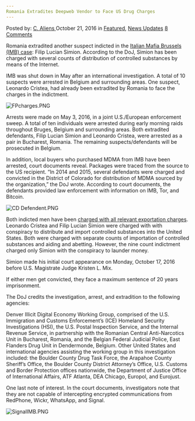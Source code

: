 ```yaml
---
Romania Extradites Deepweb Vendor to Face US Drug Charges
---
```

<article class="post-listing post-15963 post type-post status-publish format-standard has-post-thumbnail hentry  tag-charges tag-deepweb tag-drug tag-extradites tag-face tag-romania tag-vendor">
    <div class="post-inner">
        <span>Posted by: <a href="https://www.deepdotweb.com/author/caliens/" title="">C. Aliens </a></span>
    <span>October 21, 2016</span>
    <span>in <a href="https://www.deepdotweb.com/category/deepdot-news/" rel="category tag">Featured</a>, <a href="https://www.deepdotweb.com/category/news-updates/" rel="category tag">News Updates</a></span>
    <span><a href="https://www.deepdotweb.com/2016/10/21/romania-extradites-deepweb-vendor-to-face-us-drug-charges/#comments">8 Comments</a></span>
    </p>
    <div class="clear"></div>
    <div class="entry">
    <p>Romania extradited another suspect indicted in the <a href="https://www.deepdotweb.com/2016/07/01/dark-net-vendor-group-italian-maffia-brussels-busted/">Italian Mafia Brussels (IMB) case</a>: Filip Lucian Simion. According to the DoJ, Simion has been charged with several counts of distribution of controlled substances by means of the Internet.</p>
    <p>IMB was shut down in May after an international investigation. A total of 10 suspects were arrested in Belgium and surrounding areas. One suspect, Leonardo Cristea, had already been extradited by Romania to face the charges in the indictment.</p>
    <p><img class="wp-image-15964 aligncenter" src="https://www.deepdotweb.com/wp-content/uploads/2016/10/fpcharges-png.png" alt="FPcharges.PNG" srcset="https://www.deepdotweb.com/wp-content/uploads/2016/10/fpcharges-png.png 600w, https://www.deepdotweb.com/wp-content/uploads/2016/10/fpcharges-png-300x81.png 300w" sizes="(max-width: 600px) 100vw, 600px" /></p>
    <p>Arrests were made on May 3, 2016, in a joint U.S./European enforcement sweep. A total of ten individuals were arrested during early morning raids throughout Bruges, Belgium and surrounding areas. Both extradited defendants, Filip Lucian Simion and Leonardo Cristea, were arrested as a pair in Bucharest, Romania. The remaining suspects/defendants will be prosecuted in Belgium.</p>
    <p>In addition, local buyers who purchased MDMA from IMB have been arrested, court documents reveal. Packages were traced from the source to the US recipient. “In 2014 and 2015, several defendants were charged and convicted in the District of Colorado for distribution of MDMA sourced by the organization,” the DoJ wrote. According to court documents, the defendants provided law enforcement with information on IMB, Tor, and Bitcoin.</p>
    <p><img class="wp-image-15965 aligncenter" src="https://www.deepdotweb.com/wp-content/uploads/2016/10/cd-defendent-png.png" alt="CD Defendent.PNG" srcset="https://www.deepdotweb.com/wp-content/uploads/2016/10/cd-defendent-png.png 636w, https://www.deepdotweb.com/wp-content/uploads/2016/10/cd-defendent-png-300x87.png 300w" sizes="(max-width: 636px) 100vw, 636px" /></p>
    <p>Both indicted men have been <a href="https://www.justice.gov/usao-co/pr/romania-extradites-alleged-leader-italianmafiabrussels-drug-trafficking-organization">charged with all relevant exportation charges</a>. Leonardo Cristea and Filip Lucian Simion were charged with with conspiracy to distribute and import controlled substances into the United States. Both were charged with separate counts of importation of controlled substances and aiding and abetting. However, the nine count indictment charged only Simion with the conspiracy to launder money.</p>
    <p>Simion made his initial court appearance on Monday, October 17, 2016 before U.S. Magistrate Judge Kristen L. Mix.</p>
    <p>If either men get convicted, they face a maximum sentence of 20 years imprisonment.</p>
    <p>The DoJ credits the investigation, arrest, and extradition to the following agencies:</p>
    <p>Denver Illicit Digital Economy Working Group, comprised of the U.S. Immigration and Customs Enforcement’s (ICE) Homeland Security Investigations (HSI), the U.S. Postal Inspection Service, and the Internal Revenue Service, in partnership with the Romanian Central Anti-Narcotics Unit in Bucharest, Romania, and the Belgian Federal Judicial Police, East Flanders Drug Unit in Dendermonde, Belgium. Other United States and international agencies assisting the working group in this investigation included: the Boulder County Drug Task Force, the Arapahoe County Sheriff’s Office, the Boulder County District Attorney’s Office, U.S. Customs and Border Protection offices nationwide, the Department of Justice Office of International Affairs, ATF Atlanta, DEA Chicago, Europol, and Eurojust.</p>
    <p>One last note of interest. In the court documents, investigators note that they are not capable of intercepting encrypted communications from RedPhone, Wickr, WhatsApp, and Signal.</p>
    <p><img class="wp-image-15966 aligncenter" src="https://www.deepdotweb.com/wp-content/uploads/2016/10/signalimb-png.png" alt="SignalIMB.PNG" srcset="https://www.deepdotweb.com/wp-content/uploads/2016/10/signalimb-png.png 626w, https://www.deepdotweb.com/wp-content/uploads/2016/10/signalimb-png-300x51.png 300w" sizes="(max-width: 626px) 100vw, 626px" /></p>
    </div>
    <span style="display:none"><a href="https://www.deepdotweb.com/tag/charges/" rel="tag">charges</a> <a href="https://www.deepdotweb.com/tag/deepweb/" rel="tag">deepweb</a> <a href="https://www.deepdotweb.com/tag/drug/" rel="tag">drug</a> <a href="https://www.deepdotweb.com/tag/extradites/" rel="tag">extradites</a> <a href="https://www.deepdotweb.com/tag/face/" rel="tag">face</a> <a href="https://www.deepdotweb.com/tag/romania/" rel="tag">romania</a> <a href="https://www.deepdotweb.com/tag/vendor/" rel="tag">vendor</a></span> <span style="display:none" class="updated">2016-10-21</span>
    <div style="display:none" class="vcard author" itemprop="author" itemscope itemtype="http://schema.org/Person"><strong class="fn" itemprop="name"><a href="https://www.deepdotweb.com/author/caliens/" title="Posts by C. Aliens" rel="author">C. Aliens</a></strong></div>
    </div>
</article>

